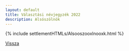 ```yaml
---
layout: default
title: Választási névjegyzék 2022
description: Alsószölnök
---
```


{% include settlementHTMLs/Alsooszooxlnooxk.html %}

[Vissza](../)
